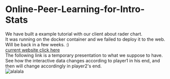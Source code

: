 # Online-Peer-Learning-for-Intro-Stats
We have built a example tutorial with our client about rader chart. 
<br>
It was running on the docker container and we failed to deploy it to the web.
<br>
Will be back in a few weeks. :) 
<br>
[current website click here](https://teami-staging.herokuapp.com/)
<br>
The following link is a temporary presentation to what we suppose to have.
<br>
See how the interactive data changes according to player1 in his end, and then will change accordingly in player2's end.
<br>
![alalala](https://user-images.githubusercontent.com/46547724/137661633-6477c35c-8c8d-46fa-91fe-e24078aa0e5b.gif)
